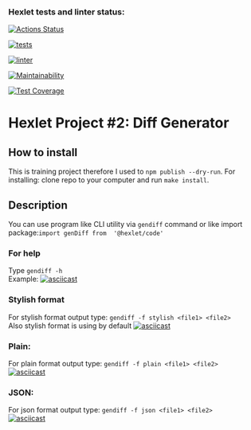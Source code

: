 ### Hexlet tests and linter status:
[![Actions Status](https://github.com/Zenjo93/frontend-project-lvl2/workflows/hexlet-check/badge.svg)](https://github.com/Zenjo93/frontend-project-lvl2/actions)

[![tests](https://github.com/Zenjo93/frontend-project-lvl2/actions/workflows/ci-tests.yml/badge.svg)](https://github.com/Zenjo93/frontend-project-lvl2/actions)

[![linter](https://github.com/Zenjo93/frontend-project-lvl2/actions/workflows/ci-linter.yml/badge.svg)](https://github.com/Zenjo93/frontend-project-lvl2/actions)

[![Maintainability](https://api.codeclimate.com/v1/badges/0eaaa3bc1e140e8e9490/maintainability)](https://codeclimate.com/github/Zenjo93/frontend-project-lvl2/maintainability)

[![Test Coverage](https://api.codeclimate.com/v1/badges/0eaaa3bc1e140e8e9490/test_coverage)](https://codeclimate.com/github/Zenjo93/frontend-project-lvl2/test_coverage)

# Hexlet Project #2: Diff Generator

## How to install
This is training project therefore I used to ```npm publish --dry-run```.
For installing: clone repo to your computer and run ```make install```.

## Description
You can use program like CLI utility via ```gendiff``` command or like import package:```import genDiff from 
'@hexlet/code' ```

### For help<br>
Type `gendiff -h`<br>
Example:
[![asciicast](https://asciinema.org/a/Oj2mbTeoGZBUyd1BvHh1NHcdZ.png)](https://asciinema.org/a/Oj2mbTeoGZBUyd1BvHh1NHcdZ)

### Stylish format
For stylish format output type: ```gendiff -f stylish <file1> <file2>``` <br>
Also stylish format is  using by default 
[![asciicast](https://asciinema.org/a/eK8MRkKP5WCLwcArhKD4UrApl.png)](https://asciinema.org/a/eK8MRkKP5WCLwcArhKD4UrApl)


### Plain:
For plain format output type: ```gendiff -f plain <file1> <file2>``` <br>
[![asciicast](https://asciinema.org/a/JZ7Xj7Y5yuR0w7NunX2FbhvXj.png)](https://asciinema.org/a/JZ7Xj7Y5yuR0w7NunX2FbhvXj)


### JSON:
For json format output type: ```gendiff -f json <file1> <file2>``` <br>
[![asciicast](https://asciinema.org/a/9r1aJFiQC7sYMXuwHZM3tQacQ.png)](https://asciinema.org/a/9r1aJFiQC7sYMXuwHZM3tQacQ)

